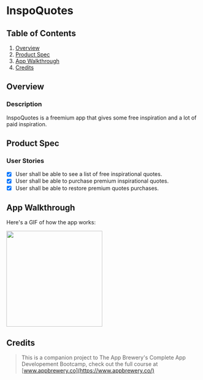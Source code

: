 # InspoQuotes

## Table of Contents
1. [Overview](#Overview)
2. [Product Spec](#Product-Spec)
3. [App Walkthrough](#App-Walkthrough)
4. [Credits](#Credits)

## Overview
### Description

InspoQuotes is a freemium app that gives some free inspiration and a lot of paid inspiration.

## Product Spec
### User Stories

- [X] User shall be able to see a list of free inspirational quotes.
- [X] User shall be able to purchase premium inspirational quotes.
- [X] User shall be able to restore premium quotes purchases.

## App Walkthrough

Here's a GIF of how the app works:

<img src="https://imgur.com/SsxeSJh.gif" width=250><br>

## Credits

>This is a companion project to The App Brewery's Complete App Developement Bootcamp, check out the full course at [www.appbrewery.co](https://www.appbrewery.co/)
